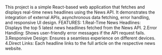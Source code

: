 This project is a simple React-based web application that fetches and displays real-time news headlines using the News API. It demonstrates the integration of external APIs, asynchronous data fetching, error handling, and responsive UI design.
FEATURES:
1.Real-Time News Headlines: Displays the top 5 latest news headlines fetched from the News API.
2.Error Handling: Shows user-friendly error messages if the API request fails.
3.Responsive Design: Ensures a seamless experience on different devices.
4.Direct Links: Each headline links to the full article on the respective news website.
